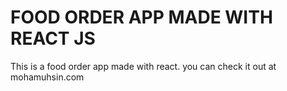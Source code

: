 # FOOD ORDER APP MADE WITH REACT JS

This is a food order app made with react.
you can check it out at mohamuhsin.com
